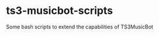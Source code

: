 ts3-musicbot-scripts
====================

Some bash scripts to extend the capabilities of TS3MusicBot
